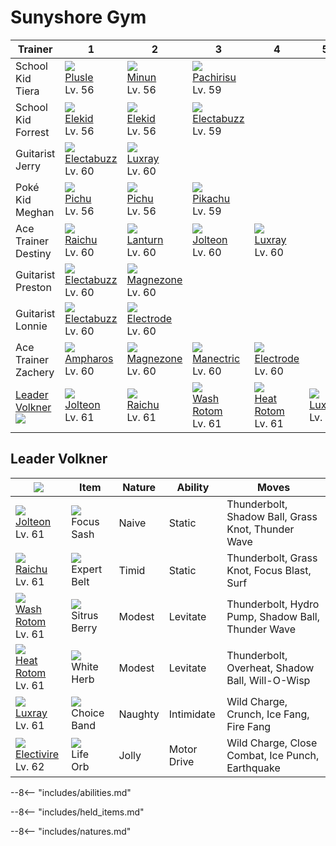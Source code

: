 # Sunyshore Gym

Trainer                          | 1                                  | 2                                 | 3                                       | 4                                       | 5                              | 6
---                              | ---                                | ---                               | ---                                     | ---                                     | ---                            | ---
School Kid Tiera                 | ![][311]<br>[Plusle]<br>Lv. 56     | ![][312]<br>[Minun]<br>Lv. 56     | ![][417]<br>[Pachirisu]<br>Lv. 59       | &nbsp;                                  | &nbsp;                         | &nbsp;
School Kid Forrest               | ![][239]<br>[Elekid]<br>Lv. 56     | ![][239]<br>[Elekid]<br>Lv. 56    | ![][125]<br>[Electabuzz]<br>Lv. 59      | &nbsp;                                  | &nbsp;                         | &nbsp;
Guitarist Jerry                  | ![][125]<br>[Electabuzz]<br>Lv. 60 | ![][405]<br>[Luxray]<br>Lv. 60    | &nbsp;                                  | &nbsp;                                  | &nbsp;                         | &nbsp;
Poké Kid Meghan                  | ![][172]<br>[Pichu]<br>Lv. 56      | ![][172]<br>[Pichu]<br>Lv. 56     | ![][025]<br>[Pikachu]<br>Lv. 59         | &nbsp;                                  | &nbsp;                         | &nbsp;
Ace Trainer Destiny              | ![][026]<br>[Raichu]<br>Lv. 60     | ![][171]<br>[Lanturn]<br>Lv. 60   | ![][135]<br>[Jolteon]<br>Lv. 60         | ![][405]<br>[Luxray]<br>Lv. 60          | &nbsp;                         | &nbsp;
Guitarist Preston                | ![][125]<br>[Electabuzz]<br>Lv. 60 | ![][462]<br>[Magnezone]<br>Lv. 60 | &nbsp;                                  | &nbsp;                                  | &nbsp;                         | &nbsp;
Guitarist Lonnie                 | ![][125]<br>[Electabuzz]<br>Lv. 60 | ![][101]<br>[Electrode]<br>Lv. 60 | &nbsp;                                  | &nbsp;                                  | &nbsp;                         | &nbsp;
Ace Trainer Zachery              | ![][181]<br>[Ampharos]<br>Lv. 60   | ![][462]<br>[Magnezone]<br>Lv. 60 | ![][310]<br>[Manectric]<br>Lv. 60       | ![][101]<br>[Electrode]<br>Lv. 60       | &nbsp;                         | &nbsp;
[Leader Volkner]<br>![][volkner] | ![][135]<br>[Jolteon]<br>Lv. 61    | ![][026]<br>[Raichu]<br>Lv. 61    | ![][479-wash]<br>[Wash Rotom]<br>Lv. 61 | ![][479-heat]<br>[Heat Rotom]<br>Lv. 61 | ![][405]<br>[Luxray]<br>Lv. 61 | ![][466]<br>[Electivire]<br>Lv. 62

## Leader Volkner

![][volkner]                            | Item                              | Nature  | Ability     | Moves
---                                     | ---                               | ---     | ---         | ---
![][135]<br>[Jolteon]<br>Lv. 61         | ![][focus-sash]<br>Focus Sash     | Naive   | Static      | Thunderbolt, Shadow Ball, Grass Knot, Thunder Wave
![][026]<br>[Raichu]<br>Lv. 61          | ![][expert-belt]<br>Expert Belt   | Timid   | Static      | Thunderbolt, Grass Knot, Focus Blast, Surf
![][479-wash]<br>[Wash Rotom]<br>Lv. 61 | ![][sitrus-berry]<br>Sitrus Berry | Modest  | Levitate    | Thunderbolt, Hydro Pump, Shadow Ball, Thunder Wave
![][479-heat]<br>[Heat Rotom]<br>Lv. 61 | ![][white-herb]<br>White Herb     | Modest  | Levitate    | Thunderbolt, Overheat, Shadow Ball, Will-O-Wisp
![][405]<br>[Luxray]<br>Lv. 61          | ![][choice-band]<br>Choice Band   | Naughty | Intimidate  | Wild Charge, Crunch, Ice Fang, Fire Fang
![][466]<br>[Electivire]<br>Lv. 62      | ![][life-orb]<br>Life Orb         | Jolly   | Motor Drive | Wild Charge, Close Combat, Ice Punch, Earthquake

--8<-- "includes/abilities.md"

--8<-- "includes/held_items.md"

--8<-- "includes/natures.md"

[Leader Volkner]: #leader-volkner
[Pikachu]: ../../pokemon_changes/025/
[Raichu]: ../../pokemon_changes/026/
[Electrode]: ../../pokemon_changes/101/
[Electabuzz]: ../../pokemon_changes/125/
[Jolteon]: ../../pokemon_changes/135/
[Lanturn]: ../../pokemon_changes/171/
[Pichu]: ../../pokemon_changes/172/
[Ampharos]: ../../pokemon_changes/181/
[Elekid]: ../../pokemon_changes/239/
[Manectric]: ../../pokemon_changes/310/
[Plusle]: ../../pokemon_changes/311/
[Minun]: ../../pokemon_changes/312/
[Luxray]: ../../pokemon_changes/405/
[Pachirisu]: ../../pokemon_changes/417/
[Magnezone]: ../../pokemon_changes/462/
[Electivire]: ../../pokemon_changes/466/
[Wash Rotom]: ../../pokemon_changes/479/#wash-rotom
[Heat Rotom]: ../../pokemon_changes/479/#heat-rotom
[choice-band]: ../img/items/choice-band.png
[expert-belt]: ../img/items/expert-belt.png
[focus-sash]: ../img/items/focus-sash.png
[life-orb]: ../img/items/life-orb.png
[sitrus-berry]: ../img/items/sitrus-berry.png
[white-herb]: ../img/items/white-herb.png
[025]: ../img/pokemon/025.png
[026]: ../img/pokemon/026.png
[101]: ../img/pokemon/101.png
[125]: ../img/pokemon/125.png
[135]: ../img/pokemon/135.png
[171]: ../img/pokemon/171.png
[172]: ../img/pokemon/172.png
[181]: ../img/pokemon/181.png
[239]: ../img/pokemon/239.png
[310]: ../img/pokemon/310.png
[311]: ../img/pokemon/311.png
[312]: ../img/pokemon/312.png
[405]: ../img/pokemon/405.png
[417]: ../img/pokemon/417.png
[462]: ../img/pokemon/462.png
[466]: ../img/pokemon/466.png
[479-wash]: ../img/pokemon/479-wash.png
[479-heat]: ../img/pokemon/479-heat.png
[volkner]: ../img/trainer/volkner.png
